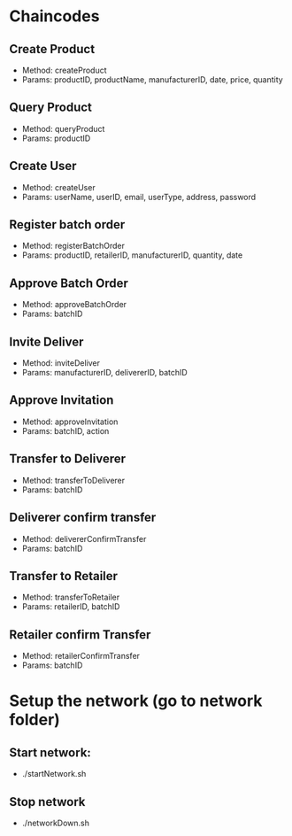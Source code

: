 # Chaincodes

## Create Product
- Method: createProduct
- Params: productID, productName,  manufacturerID, date, price, quantity 
## Query Product
- Method: queryProduct
- Params: productID

## Create User
- Method: createUser
- Params: userName, userID, email, userType, address, password
## Register batch order
- Method: registerBatchOrder
- Params: productID, retailerID, manufacturerID, quantity, date
## Approve Batch Order
- Method: approveBatchOrder 
- Params: batchID
  
## Invite Deliver
- Method: inviteDeliver
- Params: manufacturerID, delivererID, batchID

## Approve Invitation
- Method: approveInvitation
- Params: batchID, action

## Transfer to Deliverer
- Method: transferToDeliverer
- Params: batchID
## Deliverer confirm transfer
- Method: delivererConfirmTransfer
- Params: batchID
## Transfer to Retailer
- Method: transferToRetailer
- Params: retailerID, batchID


## Retailer confirm Transfer
- Method: retailerConfirmTransfer
- Params: batchID


# Setup the network (go to network folder)
## Start network: 
- ./startNetwork.sh
## Stop network
-  ./networkDown.sh

